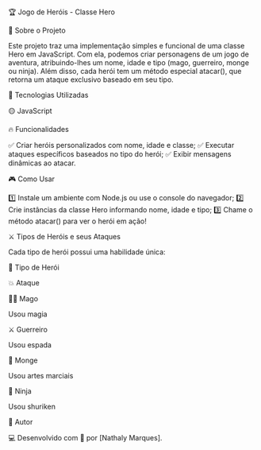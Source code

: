 🏆 Jogo de Heróis - Classe Hero

📜 Sobre o Projeto

Este projeto traz uma implementação simples e funcional de uma classe Hero em JavaScript. Com ela, podemos criar personagens de um jogo de aventura, atribuindo-lhes um nome, idade e tipo (mago, guerreiro, monge ou ninja). Além disso, cada herói tem um método especial atacar(), que retorna um ataque exclusivo baseado em seu tipo.

🚀 Tecnologias Utilizadas

🟡 JavaScript

🔥 Funcionalidades

✅ Criar heróis personalizados com nome, idade e classe;
✅ Executar ataques específicos baseados no tipo do herói;
✅ Exibir mensagens dinâmicas ao atacar.

🎮 Como Usar

1️⃣ Instale um ambiente com Node.js ou use o console do navegador;
2️⃣ Crie instâncias da classe Hero informando nome, idade e tipo;
3️⃣ Chame o método atacar() para ver o herói em ação!

⚔️ Tipos de Heróis e seus Ataques

Cada tipo de herói possui uma habilidade única:

🏹 Tipo de Herói

💥 Ataque

🧙‍♂️ Mago

Usou magia

⚔️ Guerreiro

Usou espada

🥋 Monge

Usou artes marciais

🥷 Ninja

Usou shuriken

👤 Autor

💻 Desenvolvido com 💙 por [Nathaly Marques].

